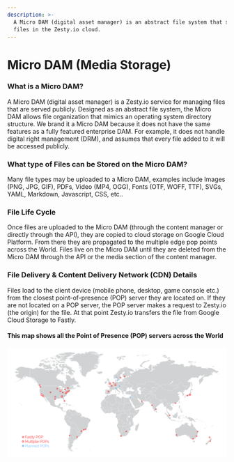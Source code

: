 ```yaml
---
description: >-
  A Micro DAM (digital asset manager) is an abstract file system that stores
  files in the Zesty.io cloud.
---
```


# Micro DAM \(Media Storage\)

### What is a Micro DAM?

A Micro DAM \(digital asset manager\) is a Zesty.io service for managing files that are served publicly.  Designed as an abstract file system, the Micro DAM allows file organization that mimics an operating system directory structure. We brand it a Micro DAM because it does not have the same features as a fully featured enterprise DAM. For example, it does not handle digital right management \(DRM\), and assumes that every file added to it will be accessed publicly.

### What type of Files can be Stored on the Micro DAM?

Many file types may be uploaded to a Micro DAM, examples include Images \(PNG, JPG, GIF\), PDFs, Video \(MP4, OGG\), Fonts \(OTF, WOFF, TTF\), SVGs, YAML, Markdown, Javascript, CSS, etc..

### File Life Cycle

Once files are uploaded to the Micro DAM \(through the content manager or directly through the API\), they are copied to cloud storage on Google Cloud Platform. From there they are propagated to the multiple edge pop points across the World. Files live on the Micro DAM until they are deleted from the Micro DAM through the API or the media section of the content manager.

### File Delivery & Content Delivery Network \(CDN\) Details

Files load to the client device \(mobile phone, desktop, game console etc.\) from the closest point-of-presence \(POP\) server they are located on. If they are not located on a POP server, the POP server makes a request to Zesty.io \(the origin\) for the file. At that point Zesty.io transfers the file from Google Cloud Storage to Fastly.

#### This map shows all the Point of Presence \(POP\) servers across the World

![Files are propagated to Fastly Pop Endpoints on demand for optimal and fast delivery. ](../.gitbook/assets/pop-endpoints.png)



